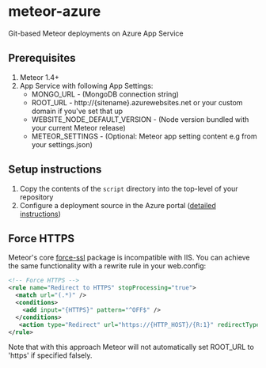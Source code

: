 # meteor-azure

Git-based Meteor deployments on Azure App Service

## Prerequisites

1. Meteor 1.4+
2. App Service with following App Settings:
    * MONGO_URL - (MongoDB connection string)
    * ROOT_URL - http://{sitename}.azurewebsites.net or your custom domain if you've set that up
    * WEBSITE_NODE_DEFAULT_VERSION - (Node version bundled with your current Meteor release)
    * METEOR_SETTINGS - (Optional: Meteor app setting content e.g from your settings.json) 

## Setup instructions

1. Copy the contents of the ```script``` directory into the top-level of your repository
2. Configure a deployment source in the Azure portal ([detailed instructions](https://azure.microsoft.com/en-us/documentation/articles/app-service-continuous-deployment)) 

## Force HTTPS

Meteor's core [force-ssl](https://atmospherejs.com/meteor/force-ssl) package is incompatible with IIS. You can achieve the same functionality with a rewrite rule in your web.config:

```xml
<!-- Force HTTPS -->
<rule name="Redirect to HTTPS" stopProcessing="true">
  <match url="(.*)" />
  <conditions>
    <add input="{HTTPS}" pattern="^OFF$" />
  </conditions>
   <action type="Redirect" url="https://{HTTP_HOST}/{R:1}" redirectType="Permanent" />
</rule>
```

Note that with this approach Meteor will not automatically set ROOT_URL to 'https' if specified falsely.
